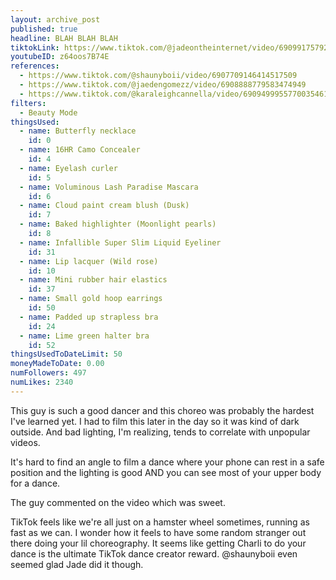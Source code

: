 ```yaml
---
layout: archive_post
published: true
headline: BLAH BLAH BLAH
tiktokLink: https://www.tiktok.com/@jadeontheinternet/video/6909917579289136389
youtubeID: z64oos7B74E
references:
  - https://www.tiktok.com/@shaunyboii/video/6907709146414517509
  - https://www.tiktok.com/@jaedengomezz/video/6908888779583474949
  - https://www.tiktok.com/@karaleighcannella/video/6909499955770035461
filters:
  - Beauty Mode
thingsUsed:
  - name: Butterfly necklace
    id: 0
  - name: 16HR Camo Concealer
    id: 4
  - name: Eyelash curler
    id: 5
  - name: Voluminous Lash Paradise Mascara
    id: 6
  - name: Cloud paint cream blush (Dusk)
    id: 7
  - name: Baked highlighter (Moonlight pearls)
    id: 8
  - name: Infallible Super Slim Liquid Eyeliner
    id: 31
  - name: Lip lacquer (Wild rose)
    id: 10
  - name: Mini rubber hair elastics
    id: 37
  - name: Small gold hoop earrings
    id: 50
  - name: Padded up strapless bra
    id: 24
  - name: Lime green halter bra
    id: 52
thingsUsedToDateLimit: 50
moneyMadeToDate: 0.00
numFollowers: 497
numLikes: 2340
---
```


This guy is such a good dancer and this choreo was probably the hardest I've learned yet. I had to film this later in the day so it was kind of dark outside. And bad lighting, I'm realizing, tends to correlate with unpopular videos.

It's hard to find an angle to film a dance where your phone can rest in a safe position and the lighting is good AND you can see most of your upper body for a dance.

The guy commented on the video which was sweet.

TikTok feels like we're all just on a hamster wheel sometimes, running as fast as we can. I wonder how it feels to have some random stranger out there doing your lil choreography. It seems like getting Charli to do your dance is the ultimate TikTok dance creator reward. @shaunyboii even seemed glad Jade did it though.
